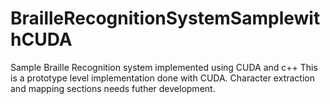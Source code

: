 # BrailleRecognitionSystemSamplewithCUDA
Sample Braille Recognition system implemented using CUDA and c++
 This is a prototype level implementation done with CUDA. Character extraction and mapping sections needs futher development. 
